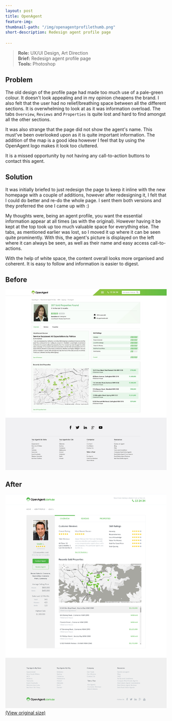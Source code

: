 ```yaml
---
layout: post
title: OpenAgent
feature-img: 
thumbnail-path: "/img/openagentprofilethumb.png"
short-description: Redesign agent profile page

---
```


> **Role:** UX/UI Design, Art Direction  
> **Brief:** Redesign agent profile page  
> **Tools:** Photoshop  

Problem
------------
The old design of the profile page had made too much use of a pale-green colour. It doesn't look appealing and in my opinion cheapens the brand. I also felt that the user had no relief/breathing space between all the different sections. It is overwhelming to look at as it was information overload. The tabs `Overview`, `Reviews` and `Properties` is quite lost and hard to find amongst all the other sections. 

It was also strange that the page did not show the agent's name. This must've been overlooked upon as it is quite important information. The addition of the map is a good idea however I feel that by using the OpenAgent logo makes it look too cluttered. 

It is a missed opportunity by not having any call-to-action buttons to contact this agent.


Solution
------------
It was initially briefed to just redesign the page to keep it inline with the new homepage with a couple of additions, however after redesigning it, I felt that I could do better and re-do the whole page. I sent them both versions and they preferred the one I came up with :)

My thoughts were, being an agent profile, you want the essential information appear at all times (as with the original). However having it be kept at the top took up too much valuable space for everything else. The tabs, as mentioned earlier was lost, so I moved it up where it can be seen quite prominently. With this, the agent's picture is displayed on the left where it can always be seen, as well as their name and easy access call-to-actions. 

With the help of white space, the content overall looks more organised and coherent. It is easy to follow and information is easier to digest.


Before
---------

![OpenAgent Profile Overview Before](/img/before-openagent-agentoverview.jpg "OpenAgent Profile Overview Before")


After
---------
![OpenAgent Profile Overview After](/img/after-openagent-agentoverview.png "OpenAgent Profile Overview After")
[(View original size)](/img/after-openagent-agentoverview.png)
